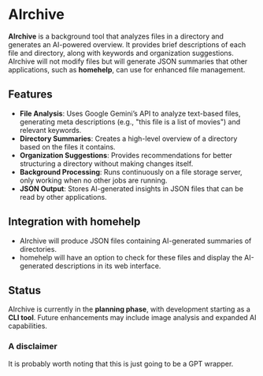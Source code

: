 # AIrchive

**AIrchive** is a background tool that analyzes files in a directory and generates an AI-powered overview. It provides brief descriptions of each file and directory, along with keywords and organization suggestions. AIrchive will not modify files but will generate JSON summaries that other applications, such as **homehelp**, can use for enhanced file management.  

## Features  

- **File Analysis**: Uses Google Gemini’s API to analyze text-based files, generating meta descriptions (e.g., "this file is a list of movies") and relevant keywords.  
- **Directory Summaries**: Creates a high-level overview of a directory based on the files it contains.  
- **Organization Suggestions**: Provides recommendations for better structuring a directory without making changes itself.  
- **Background Processing**: Runs continuously on a file storage server, only working when no other jobs are running.  
- **JSON Output**: Stores AI-generated insights in JSON files that can be read by other applications.  

## Integration with homehelp  

- AIrchive will produce JSON files containing AI-generated summaries of directories.  
- homehelp will have an option to check for these files and display the AI-generated descriptions in its web interface.  

## Status  

AIrchive is currently in the **planning phase**, with development starting as a **CLI tool**. Future enhancements may include image analysis and expanded AI capabilities.  

### A disclaimer

It is probably worth noting that this is just going to be a GPT wrapper.